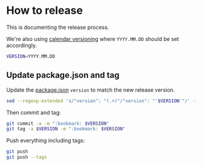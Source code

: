 # How to release

This is documenting the release process.

We're also using [calendar versioning](https://calver.org/) where `YYYY.MM.DD` should be set accordingly.

```sh
VERSION=YYYY.MM.DD
```

## Update package.json and tag

Update the [package.json](../package.json) `version` to match the new release version.

```sh
sed --regexp-extended 's/"version": "(.+)"/"version": "'$VERSION'"/' --in-place package.json
```

Then commit and tag:

```sh
git commit -a -m ":bookmark: $VERSION"
git tag -a $VERSION -m ":bookmark: $VERSION"
```

Push everything including tags:

```sh
git push
git push --tags
```
